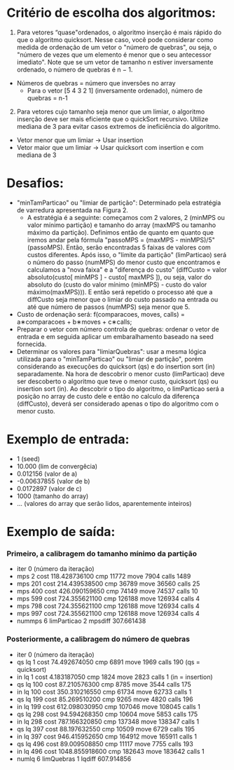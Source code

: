 # Critério de escolha dos algoritmos:
1. Para vetores “quase"ordenados, o algoritmo inserção é mais rápido do que o algoritmo
quicksort. Nesse caso, você pode considerar como medida de ordenação de um vetor
o "número de quebras", ou seja, o "número de vezes que um elemento é menor que o
seu antecessor imediato". Note que se um vetor de tamanho n estiver inversamente
ordenado, o número de quebras é n − 1.

- Números de quebras = número que inversões no array
  - Para o vetor [5 4 3 2 1] (inversamente ordenado), número de quebras = n-1 

2. Para vetores cujo tamanho seja menor que um limiar, o algoritmo inserção deve ser mais eficiente que o quickSort recursivo. Utilize mediana de 3 para evitar casos extremos de ineficiência do algoritmo.

- Vetor menor que um limiar -> Usar insertion
- Vetor maior que um limiar -> Usar quicksort com insertion e com mediana de 3

# Desafios:
- "minTamParticao" ou "limiar de partição": Determinado pela estratégia de varredura apresentada na Figura 2.
  - A estratégia é a seguinte: começamos com 2 valores, 2 (minMPS ou valor mínimo partição) e tamanho do array (maxMPS ou tamanho máximo da partição). Definimos então de quanto em quanto que iremos andar pela fórmula "passoMPS = (maxMPS - minMPS)/5" (passoMPS). Então, serão encontradas 5 faixas de valores com custos diferentes. Após isso, o "limite da partição" (limParticao) será o número do passo (numMPS) do menor custo que encontramos e calculamos a "nova faixa" e a "diferença do custo" (diffCusto = valor absoluto(custo[ minMPS ] - custo[ maxMPS ]), ou seja, valor do absoluto do (custo do valor mínimo (minMPS) - custo do valor máximo(maxMPS))). E então será repetido o processo até que a diffCusto seja menor que o limiar do custo passado na entrada ou até que número de passos (numMPS) seja menor que 5.
- Custo de ordenação será: f(comparacoes, moves, calls) = a∗comparacoes + b∗moves + c∗calls;
- Preparar o vetor com número controla de quebras: ordenar o vetor de entrada e em seguida aplicar um embaralhamento baseado na seed fornecida. 
- Determinar os valores para "limiarQuebras": usar a mesma lógica utilizada para o "minTamParticao" ou "limiar de partição", porém considerando as execuções do quicksort (qs) e do insertion sort (in) separadamente. Na hora de descobrir o menor custo (limParticao) deve ser descoberto o algoritmo que teve o menor custo, quicksort (qs) ou insertion sort (in). Ao descobrir o tipo do algoritmo, o limParticao será a posição no array de custo dele e então no calculo da diferença (diffCusto), deverá ser considerado apenas o tipo do algoritmo com o menor custo. 

# Exemplo de entrada:
- 1 (seed)
- 10.000 (lim de convergêcia)
- 0.012156 (valor de a)
- -0.00637855 (valor de b)
- 0.0172897 (valor de c)
- 1000 (tamanho do array)
- ... (valores do array que serão lidos, aparentemente inteiros)

# Exemplo de saída:
### Primeiro, a calibragem do tamanho mínimo da partição
- iter 0 (número da iteração)
- mps 2 cost 118.428736100 cmp 11772 move 7904 calls 1489
- mps 201 cost 214.439538500 cmp 36789 move 36560 calls 25
- mps 400 cost 426.090159650 cmp 74149 move 74537 calls 10
- mps 599 cost 724.355621100 cmp 126188 move 126934 calls 4
- mps 798 cost 724.355621100 cmp 126188 move 126934 calls 4
- mps 997 cost 724.355621100 cmp 126188 move 126934 calls 4
- nummps 6 limParticao 2 mpsdiff 307.661438

### Posteriormente, a calibragem do número de quebras
- iter 0 (número da iteração)
- qs lq 1 cost 74.492674050 cmp 6891 move 1969 calls 190 (qs = quicksort)
- in lq 1 cost 4.183187050 cmp 1824 move 2823 calls 1 (in = insertion)
- qs lq 100 cost 87.210576300 cmp 8785 move 3544 calls 175
- in lq 100 cost 350.310216550 cmp 61734 move 62733 calls 1
- qs lq 199 cost 85.269510200 cmp 9265 move 4820 calls 196
- in lq 199 cost 612.098030950 cmp 107046 move 108045 calls 1
- qs lq 298 cost 94.594268350 cmp 10604 move 5853 calls 175
- in lq 298 cost 787.166320850 cmp 137348 move 138347 calls 1
- qs lq 397 cost 88.197632550 cmp 10509 move 6729 calls 195
- in lq 397 cost 946.415952650 cmp 164912 move 165911 calls 1
- qs lq 496 cost 89.009508850 cmp 11117 move 7755 calls 193
- in lq 496 cost 1048.855918600 cmp 182643 move 183642 calls 1
- numlq 6 limQuebras 1 lqdiff 607.914856